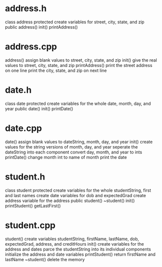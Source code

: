 # address.h

class address
    protected
        create variables for street, city, state, and zip
    public
        address()
        init()
        printAddress()

# address.cpp

address()
    assign blank values to street, city, state, and zip
init()
    give the real values to street, city, state, and zip
printAddress()
    print the street address on one line
    print the city, state, and zip on next line

# date.h

class date
    protected
        create variables for the whole date, month, day, and year
    public
        date()
        init()
        printDate()

# date.cpp

date()
    assign blank values to dateString, month, day, and year
init()
    create values for the string versions of month, day, and year
    seperate the dateString into each component
    convert day, month, and year to ints
printDate()
    change month int to name of month
    print the date

# student.h
    
class student
    protected
        create variables for the whole studentString, first and last names
        create date variables for dob and expectedGrad
        create address variable for the address
    public
        student()
        ~student()
        init()
        printStudent()
        getLastFirst()

# student.cpp

student()
    create variables studentString, firstName, lastName, dob, expectedGrad, address, and creditHours
init()
    create variables for the address and dates
    parce the studentString into its individual components
    initialize the address and date variables
printStudent()
    return firstName and lastName
~student()
    delete the memory
